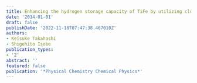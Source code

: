 ```yaml
---
title: Enhancing the hydrogen storage capacity of TiFe by utilizing clusters
date: '2014-01-01'
draft: false
publishDate: '2022-11-18T07:47:38.467010Z'
authors:
- Keisuke Takahashi
- Shigehito Isobe
publication_types:
- '2'
abstract: ''
featured: false
publication: '*Physical Chemistry Chemical Physics*'
---
```


